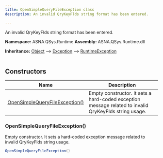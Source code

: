 ```yaml
---
title: OpenSimpleQueryFileException class
description: An invalid QryKeyFlds string format has been entered.

---
```


An invalid QryKeyFlds string format has been entered.

**Namespace:** ASNA.QSys.Runtime
**Assembly:** ASNA.QSys.Runtime.dll

**Inheritance:** [Object](https://docs.microsoft.com/en-us/dotnet/api/system.object) --> [Exception](https://docs.microsoft.com/en-us/dotnet/api/system.exception) --> [RuntimeException](/reference/runtime/qsys-runtime/runtime-exception.html)
<br>
<br>

## Constructors

| Name | Description |
| --- | --- |
| [OpenSimpleQueryFileException()](#opensimplequeryfileexception) | Empty constructor. It sets a hard-coded exception message related to invalid QryKeyFlds string usage.

### OpenSimpleQueryFileException()

Empty constructor. It sets a hard-coded exception message related to invalid QryKeyFlds string usage.

```cs
OpenSimpleQueryFileException()
```
